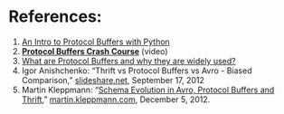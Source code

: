 
# References:

1. [An Intro to Protocol Buffers with Python](blog.pythonlibrary.org/2023/08/30/an-intro-to-protocol-buffers-with-python/)
2. **[Protocol Buffers Crash Course](https://www.youtube.com/watch?v=46O73On0gyI&list=PLQnljOFTspQV1emqxKbcP5esAf4zpqWpe&index=16)** (video)
3. [What are Protocol Buffers and why they are widely used?](https://medium.com/javarevisited/what-are-protocol-buffers-and-why-they-are-widely-used-cbcb04d378b6)
4. Igor Anishchenko: “Thrift vs Protocol Buffers vs Avro - Biased Comparison,” [slideshare.net](http://slideshare.net/), September 17, 2012
5. Martin Kleppmann: “[Schema Evolution in Avro, Protocol Buffers and Thrift](http://martin.kleppmann.com/2012/12/05/schema-evolution-in-avro-protocol-buffers-thrift.html),” [martin.kleppmann.com](http://martin.kleppmann.com), December 5, 2012.